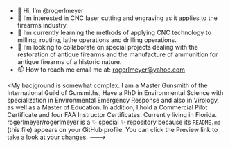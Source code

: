 - 👋 Hi, I’m @rogerlmeyer
- 👀 I’m interested in CNC laser cutting and engraving as it applies to the firearms industry.
- 🌱 I’m currently learning the methods of applying CNC technology to milling, routing, lathe operations and drilling operations.
- 💞️ I’m looking to collaborate on special projects dealing with the restoration of antique firearms and the manufacture of ammunition for antique firearms of a historic nature.
- 📫 How to reach me email me at:  rogerlmeyer@yahoo.com

<My bacjground is somewhat complex.
    I am a Master Gunsmith of the International Guild of Gunsmiths, Have a PhD in Environmental Science with specialization in Environmental Emergency Response and also in Virology, as well as a Master of Education.
    In addition, I hold a Commercial Pilot Certificate and four FAA Instructor Certificates.
    Currently living in Florida.
rogerlmeyer/rogerlmeyer is a ✨ special ✨ repository because its `README.md` (this file) appears on your GitHub profile.
You can click the Preview link to take a look at your changes.
--->
